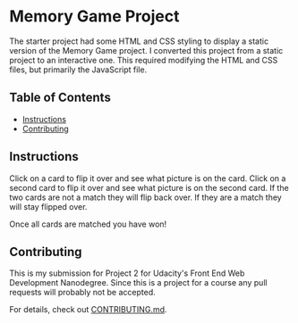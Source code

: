 # Memory Game Project

The starter project had some HTML and CSS styling to display a static version of the Memory Game project. I converted this project from a static project to an interactive one. This required modifying the HTML and CSS files, but primarily the JavaScript file.

## Table of Contents

* [Instructions](#instructions)
* [Contributing](#contributing)

## Instructions

Click on a card to flip it over and see what picture is on the card. Click on a second card to flip it over and see what picture is on the second card. If the two cards are not a match they will flip back over. If they are a match they will stay flipped over.

Once all cards are matched you have won!

## Contributing

This is my submission for Project 2 for Udacity's Front End Web Development Nanodegree. Since this is a project for a course any pull requests will probably not be accepted.

For details, check out [CONTRIBUTING.md](CONTRIBUTING.md).
